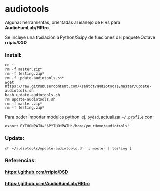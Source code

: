 # audiotools

Algunas herramientas, orientadas al manejo de FIRs para **AudioHumLab/FIRtro**.

Se incluye una traslación a Python/Scipy de funciones del paquete Octave **rripio/DSD**

### Install:


    cd ~
    rm -f master.zip*
    rm -f testing.zip*
    rm -f update-audiotools.sh*
    wget https://raw.githubusercontent.com/Rsantct/audiotools/master/update-audiotools.sh
    bash update-audiotools.sh
    rm update-audiotools.sh
    rm -f master.zip*
    rm -f testing.zip*

Para poder importar módulos python, ej. `pydsd`, actualizar `~/.profile` con:

    export PYTHONPATH="$PYTHONPATH:/home/yourHome/audiotools"

### Update:

    sh ~/audiotools/update-audiotools.sh  [ master | testing ]

### Referencias:
#### https://github.com/rripio/DSD
#### https://github.com/AudioHumLab/FIRtro


